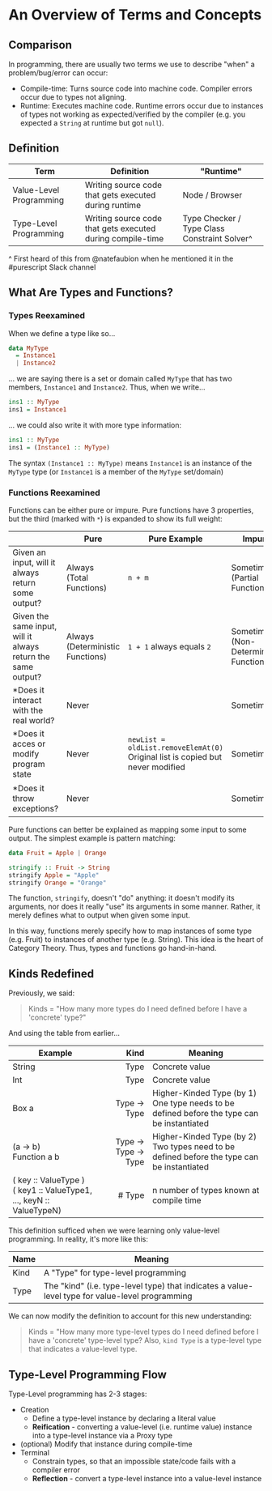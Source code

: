 # An Overview of Terms and Concepts

## Comparison

In programming, there are usually two terms we use to describe "when" a problem/bug/error can occur:
- Compile-time: Turns source code into machine code. Compiler errors occur due to types not aligning.
- Runtime: Executes machine code. Runtime errors occur due to instances of types not working as expected/verified by the compiler (e.g. you expected a `String` at runtime but got `null`).

## Definition

| Term | Definition | "Runtime"
| - | - | - |
| Value-Level Programming | Writing source code that gets executed during runtime | Node / Browser
| Type-Level Programming | Writing source code that gets executed during compile-time | Type Checker / Type Class Constraint Solver^

^ First heard of this from @natefaubion when he mentioned it in the #purescript Slack channel

## What Are Types and Functions?

### Types Reexamined

When we define a type like so...
```purescript
data MyType
  = Instance1
  | Instance2
```
... we are saying there is a set or domain called `MyType` that has two members, `Instance1` and `Instance2`.
Thus, when we write...
```purescript
ins1 :: MyType
ins1 = Instance1
```
... we could also write it with more type information:
```purescript
ins1 :: MyType
ins1 = (Instance1 :: MyType)
```
The syntax `(Instance1 :: MyType)` means `Instance1` is an instance of the `MyType` type (or `Instance1` is a member of the `MyType` set/domain)

### Functions Reexamined

Functions can be either pure or impure. Pure functions have 3 properties, but the third (marked with `*`) is expanded to show its full weight:

|     | Pure | Pure Example | Impure | Impure Example |
| --- | ---- | ------------ | ------ | -------------- |
| Given an input, will it always return some output? | Always<br>(Total Functions) | `n + m` | Sometimes<br>(Partial Functions) | `4 / 0 == undefined`
| Given the same input, will it always return the same output? | Always <br> (Deterministic Functions) | `1 + 1` always equals `2` | Sometimes <br> (Non-Deterministic Functions) | `random.nextInt()`
| *Does it interact with the real world? | Never |  | Sometimes | `file.getText()` |
| *Does it acces or modify program state | Never | `newList = oldList.removeElemAt(0)`<br>Original list is copied but never modified | Sometimes | `x++`<br>variable `x` is incremented by one.
| *Does it throw exceptions? | Never | | Sometimes | `function (e) { throw Exception("error") }` |

Pure functions can better be explained as mapping some input to some output. The simplest example is pattern matching:
```purescript
data Fruit = Apple | Orange

stringify :: Fruit -> String
stringify Apple = "Apple"
stringify Orange = "Orange"
```
The function, `stringify`, doesn't "do" anything: it doesn't modify its arguments, nor does it really "use" its arguments in some manner. Rather, it merely defines what to output when given some input.

In this way, functions merely specify how to map instances of some type (e.g. Fruit) to instances of another type (e.g. String). This idea is the heart of Category Theory. Thus, types and functions go hand-in-hand.

## Kinds Redefined

Previously, we said:
> Kinds = "How many more types do I need defined before I have a 'concrete' type?"

And using the table from earlier...

| Example | Kind | Meaning
| - | -: | - |
| String | Type | Concrete value
| Int | Type | Concrete value
| Box a | Type -> Type | Higher-Kinded Type (by 1)<br>One type needs to be defined before the type can be instantiated
| (a -> b)<br>Function a b | Type -> Type -> Type | Higher-Kinded Type (by 2)<br>Two types need to be defined before the type can be instantiated
| ( key :: ValueType )<br>( key1 :: ValueType1, ..., keyN :: ValueTypeN) | # Type | n number of types known at compile time

This definition sufficed when we were learning only value-level programming. In reality, it's more like this:

| Name | Meaning |
| - | - |
| Kind | A "Type" for type-level programming |
| Type | The "kind" (i.e. type-level type) that indicates a value-level type for value-level programming |

We can now modify the definition to account for this new understanding:
> Kinds = "How many more type-level types do I need defined before I have a 'concrete' type-level type? Also, `kind Type` is a type-level type that indicates a value-level type.

## Type-Level Programming Flow

Type-Level programming has 2-3 stages:
- Creation
    - Define a type-level instance by declaring a literal value
    - **Reification** - converting a value-level (i.e. runtime value) instance into a type-level instance via a Proxy type
- (optional) Modify that instance during compile-time
- Terminal
    - Constrain types, so that an impossible state/code fails with a compiler error
    - **Reflection** - convert a type-level instance into a value-level instance
